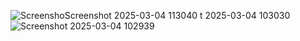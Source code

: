 
![Screensho![Screenshot 2025-03-04 113040](https://github.com/user-attachments/assets/cb7c219b-2535-438f-88c3-b7f91c89ba1c)
t 2025-03-04 103030](https://github.com/user-attachments/assets/6b7de9da-9418-472a-8430-68df490a47b5)
![Screenshot 2025-03-04 102939](https://github.com/user-attachments/assets/a406c09f-d3fa-4f84-b02a-b20e4f76eba4)












